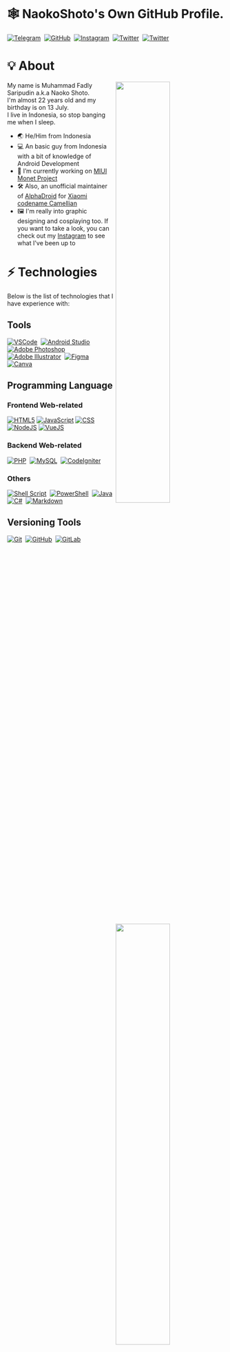 # 🕸 NaokoShoto's Own GitHub Profile.


<a href="https://telegram.me/naokoshoto"><img src="https://img.shields.io/badge/Telegram-2CA5E0?style=for-the-badge&logo=telegram&logoColor=white" alt="Telegram"></a>&nbsp;
<a href="https://github.com/naokoshoto"><img src="https://img.shields.io/badge/github-%23121011.svg?style=for-the-badge&logo=github&logoColor=white" alt="GitHub"></a>&nbsp;
<a href="https://www.instagram.com/naokoshoto"><img src="https://img.shields.io/badge/Instagram-%23E4405F.svg?style=for-the-badge&logo=Instagram&logoColor=white"  alt="Instagram"></a>&nbsp;
<a href="https://twitter.com/naokoshoto"><img src="https://img.shields.io/badge/Twitter-%231DA1F2.svg?style=for-the-badge&logo=Twitter&logoColor=white" alt="Twitter"></a>&nbsp;
<a href="https://naokoshoto.my.id"><img src="https://img.shields.io/badge/Blog-2ea44f?style=for-the-badge&logo=readthedocs&logoColor=white" alt="Twitter"></a>

# 💡 About

<a href="https://github.com/naokoshoto">
  <img align="right" width="50%" src="https://github-readme-stats.vercel.app/api?username=naokoshoto&theme=dark&show_icons=true)">
  <img align="right" width="50%" src="https://github-readme-streak-stats.herokuapp.com/?user=naokoshoto&theme=dark">
</a>

My name is Muhammad Fadly Saripudin a.k.a Naoko Shoto.
<br />
I'm almost 22 years old and my birthday is on 13 July.
<br />
I live in Indonesia, so stop banging me when I sleep.

- 🌏 He/Him from Indonesia
- 💻 An basic guy from Indonesia with a bit of knowledge of Android Development
- 🎨 I’m currently working on [MIUI Monet Project](https://github.com/MIUI-Monet-Project)
- 🛠 Also, an unofficial maintainer of [AlphaDroid](https://github.com/AlphaDroid-Project) for [Xiaomi codename Camellian](https://sourceforge.net/projects/naokoshoto-stuffs/files/camellia-alpha/)
- 🖼 I'm really into graphic designing and cosplaying too. If you want to take a look, you can check out my [Instagram](https://www.instagram.com/naokoshoto) to see what I've been up to


# ⚡ Technologies
Below is the list of technologies that I have experience with:

## Tools
[![VSCode](https://img.shields.io/badge/Visual%20Studio%20Code-%23007ACC.svg?style=for-the-badge&logo=visual-studio-code&logoColor=FFFFFF)](https://code.visualstudio.com)&nbsp;
[![Android Studio](https://img.shields.io/badge/Android%20Studio-3DDC84.svg?style=for-the-badge&logo=android-studio&logoColor=white)](https://developer.android.com/studio)&nbsp;
[![Adobe Photoshop](https://img.shields.io/badge/adobe%20photoshop-%2331A8FF.svg?style=for-the-badge&logo=adobe%20photoshop&logoColor=white)](https://www.adobe.com/in/products/photoshop.html)&nbsp;
[![Adobe Illustrator](https://img.shields.io/badge/adobe%20illustrator-945c04.svg?style=for-the-badge&logo=adobe%20illustrator&logoColor=white)](https://www.adobe.com/in/products/photoshop.html)&nbsp;
[![Figma](https://img.shields.io/badge/figma-000000.svg?style=for-the-badge&logo=figma&logoColor=white)](https://www.figma.com)&nbsp;
[![Canva](https://img.shields.io/badge/Canva-4169e1.svg?style=for-the-badge&logo=Canva&logoColor=FFFFFF)](https://www.canva.com)

## Programming Language
### Frontend Web-related
[![HTML5](https://img.shields.io/badge/html5%20-%23E34F26.svg?style=for-the-badge&logo=html5&logoColor=FFFFFF)](https://en.wikipedia.org/wiki/HTML5)
[![JavaScript](https://img.shields.io/badge/javascript-%23323330.svg?style=for-the-badge&logo=javascript&logoColor=%23F7DF1E)](https://www.javascript.com)
[![CSS](https://img.shields.io/badge/css3-1572B6.svg?style=for-the-badge&logo=css3&logoColor=FFFFFF)](https://en.wikipedia.org/wiki/CSS3)
[![NodeJS](https://img.shields.io/badge/node.js-339933.svg?style=for-the-badge&logo=nodedotjs&logoColor=FFFFFF)](https://nodejs.org)
[![VueJS](https://img.shields.io/badge/vue.JS-4FC08D.svg?style=for-the-badge&logo=vuedotjs&logoColor=FFFFFF)](https://vuejs.org)

### Backend Web-related
[![PHP](https://img.shields.io/badge/php-777BB4.svg?style=for-the-badge&logo=php&logoColor=FFFFFF)](https://php.net)&nbsp;
[![MySQL](https://img.shields.io/badge/php-4479A1.svg?style=for-the-badge&logo=mysql&logoColor=FFFFFF)](https://mysql.com)&nbsp;
[![CodeIgniter](https://img.shields.io/badge/codeigniter-EF4223.svg?style=for-the-badge&logo=codeigniter&logoColor=FFFFFF)](https://codeigniter.com)

### Others
[![Shell Script](https://img.shields.io/badge/shell_script-%23121011.svg?style=for-the-badge&logo=gnu-bash&logoColor=white)](https://www.shellscript.sh)&nbsp;
[![PowerShell](https://img.shields.io/badge/powershell-5391FE.svg?style=for-the-badge&logo=powershell&logoColor=white)](https://en.wikipedia.org/wiki/PowerShell)&nbsp;
[![Java](https://img.shields.io/badge/java-%23ED8B00.svg?style=for-the-badge&logo=java&logoColor=white)](https://www.java.com)&nbsp;
[![C#](https://img.shields.io/badge/C_Sharp-239120.svg?style=for-the-badge&logo=csharp&logoColor=white)](https://en.wikipedia.org/wiki/C_Sharp_syntax)&nbsp;
[![Markdown](https://img.shields.io/badge/markdown-black.svg?style=for-the-badge&logo=markdown&logoColor=FFFFFF)](https://www.markdownguide.org)

## Versioning Tools
[![Git](https://img.shields.io/badge/git-%23F05033.svg?style=for-the-badge&logo=git&logoColor=white)](https://git-scm.com)&nbsp;
[![GitHub](https://img.shields.io/badge/github-%23121011.svg?style=for-the-badge&logo=github&logoColor=white)](https://github.com)&nbsp;
[![GitLab](https://img.shields.io/badge/gitlab-%23181717.svg?style=for-the-badge&logo=gitlab&logoColor=white)](https://about.gitlab.com)
